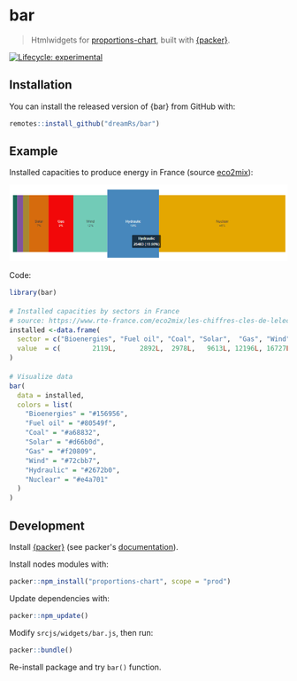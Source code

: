# bar

> Htmlwidgets for [proportions-chart](https://github.com/vasturiano/proportions-chart), built with [{packer}](https://packer.john-coene.com/#/).

<!-- badges: start -->
[![Lifecycle: experimental](https://img.shields.io/badge/lifecycle-experimental-orange.svg)](https://www.tidyverse.org/lifecycle/#experimental)
<!-- badges: end -->



## Installation

You can install the released version of {bar} from GitHub with:

```r
remotes::install_github("dreamRs/bar")
```

## Example

Installed capacities to produce energy in France (source [eco2mix](https://www.rte-france.com/eco2mix/les-chiffres-cles-de-lelectricite)):

![](man/figures/installed-capacities.png)

Code:

```r
library(bar)

# Installed capacities by sectors in France 
# source: https://www.rte-france.com/eco2mix/les-chiffres-cles-de-lelectricite
installed <-data.frame(
  sector = c("Bioenergies", "Fuel oil", "Coal", "Solar",  "Gas", "Wind", "Hydraulic", "Nuclear"),
  value  = c(        2119L,      2892L,  2978L,   9613L, 12196L, 16727L,      25483L,    62250L)
)

# Visualize data
bar(
  data = installed,
  colors = list(
    "Bioenergies" = "#156956",
    "Fuel oil" = "#80549f",
    "Coal" = "#a68832",
    "Solar" = "#d66b0d",
    "Gas" = "#f20809",
    "Wind" = "#72cbb7",
    "Hydraulic" = "#2672b0",
    "Nuclear" = "#e4a701"
  )
)
```

## Development

Install [{packer}](https://github.com/JohnCoene/packer) (see packer's [documentation](https://packer.john-coene.com/#/)).

Install nodes modules with:

```r
packer::npm_install("proportions-chart", scope = "prod")
```

Update dependencies with:

```r
packer::npm_update()
```

Modify `srcjs/widgets/bar.js`, then run:

```r
packer::bundle()
```

Re-install package and try `bar()` function.
